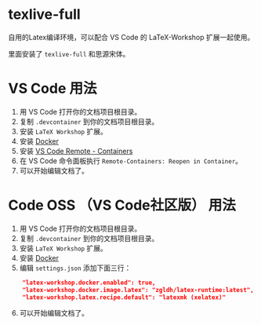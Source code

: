 # texlive-full
自用的Latex编译环境，可以配合 VS Code 的 LaTeX-Workshop 扩展一起使用。

里面安装了 `texlive-full` 和思源宋体。

# VS Code 用法

1. 用 VS Code 打开你的文档项目根目录。
2. 复制 `.devcontainer` 到你的文档项目根目录。
3. 安装 `LaTeX Workshop` 扩展。
4. 安装 [Docker](https://www.docker.com/products/docker-desktop)
5. 安装 [VS Code Remote - Containers](https://marketplace.visualstudio.com/items?itemName=ms-vscode-remote.remote-containers)
6. 在 VS Code 命令面板执行 `Remote-Containers: Reopen in Container`。
6. 可以开始编辑文档了。

# Code OSS （VS Code社区版） 用法

1. 用 VS Code 打开你的文档项目根目录。
2. 复制 `.devcontainer` 到你的文档项目根目录。
3. 安装 `LaTeX Workshop` 扩展。
4. 安装 [Docker](https://www.docker.com/products/docker-desktop)
5. 编辑 `settings.json` 添加下面三行：
  ```json
      "latex-workshop.docker.enabled": true,
      "latex-workshop.docker.image.latex": "zgldh/latex-runtime:latest",
      "latex-workshop.latex.recipe.default": "latexmk (xelatex)"
  ```
6. 可以开始编辑文档了。
